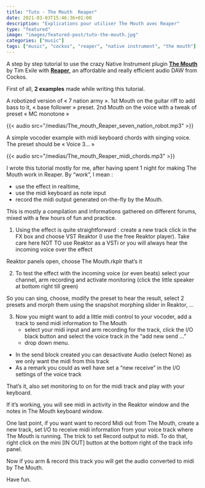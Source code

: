 ```yaml
---
title: "Tuto - The Mouth  Reaper"
date: 2021-03-03T15:46:36+01:00
description: "Explications pour utiliser The Mouth avec Reaper"
type: "featured"
image: "images/featured-post/tuto-the-mouth.jpg"
categories: ["music"]
tags: ["music", "cockos", "reaper", "native instrument", "the mouth"]
---
```



A step by step tutorial to use the crazy Native Instrument plugin **[The Mouth](https://www.native-instruments.com/en/products/komplete/effects/the-mouth/)** by Tim Exile with **[Reaper](https://www.reaper.fm/)**, an affordable and really efficient audio DAW from Cockos.

First of all, **2 examples** made while writing this tutorial.

A robotized version of « 7 nation army ». 1st Mouth on the guitar riff to add bass to it, « base follower » preset. 2nd Mouth on the voice with a tweak of preset « MC monotone »

{{< audio src="/medias/The_mouth_Reaper_seven_nation_robot.mp3" >}}

A simple vocoder example with midi keyboard chords with singing voice. The preset should be « Voice 3… » 

{{< audio src="/medias/The_mouth_Reaper_midi_chords.mp3" >}}

I wrote this tutorial mostly for me, after having spent 1 night for making The Mouth work in Reaper. By “*work*”, I mean :

- use the effect in realtime,
- use the midi keyboard as note input
- record the midi output generated on-the-fly by the Mouth.

This is mostly a compilation and informations gathered on different forums, mixed with
a few hours of fun and practice.

1. Using the effect is quite straightforward : create a new track click in the FX box and choose VST Reaktor (I use the free Reaktor player). Take care here NOT TO use Reaktor as a VSTi or you will always hear the incoming voice over the effect

Reaktor panels open, choose The Mouth.rkplr that’s it

2. To test the effect with the incoming voice (or even beats) select your channel, arm recording and activate monitoring (click the little speaker at bottom right till green)

So you can sing, choose, modify the preset to hear the result, select 2 presets and morph them using the snapshot morphing slider in Reaktor, …

3. Now you might want to add a little midi control to your vocoder, add a track to send midi information to The Mouth 
   - select your midi input and arm recording for the track, click the I/O black button and select the voice track in the “add new send …”
   - drop down menu.
  - In the send block created you can desactivate Audio (select None) as we only want the midi from this track
  - As a remark you could as well have set a “new receive” in the I/O settings of the voice track


That’s it, also set monitoring to on for the midi track and play with your keyboard.

If it’s working, you will see midi in activity in the Reaktor window and the notes in The Mouth keyboard window.
 
One last point, if you want want to record Midi out from The Mouth, create a new track, set I/O to receive midi information from your voice track where The Mouth is running. The trick to set Record output to midi. To do that, right click on the mini [IN OUT] button at the bottom right of the track info panel.

Now if you arm & record this track you will get the audio converted to midi by The Mouth.

Have fun.